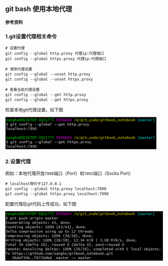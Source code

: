 ## git bash 使用本地代理

**参考资料**


### 1.git设置代理相关命令

```shell
# 设置代理
git config --global http.proxy 代理ip:代理端口
git config --global https.proxy 代理ip:代理端口

# 清除代理设置
git config --global --unset http.proxy
git config --global --unset https.proxy

# 查看当前代理设置
git config --global --get http.proxy
git config --global --get https.proxy
```

检查本地git代理设置，如下图

![](/assets/others018_02.png)

### 2.设置代理

例如：本地代理开放`7890`端口（Port）和`7891`端口（Socks Port）

```shell
# localhost等价于127.0.0.1
git config --global http.proxy localhost:7890
git config --global https.proxy localhost:7890
```

配置代理后git代码上传成功，如下图

![](/assets/others018_01.png)